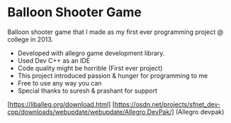 # Balloon Shooter Game 

Balloon shooter game that I made as my first ever programming project @ college in 2013.

* Developed with allegro game development library.
* Used Dev C++ as an IDE
* Code quality might be horrible (First ever project)
* This project introduced passion & hunger for programming to me 
* Free to use any way you can
* Special thanks to suresh & prashant for support

[https://liballeg.org/download.html] 
[https://osdn.net/projects/sfnet_dev-cpp/downloads/webupdate/webupdate/Allegro.DevPak/]
(Allegro devpak)
